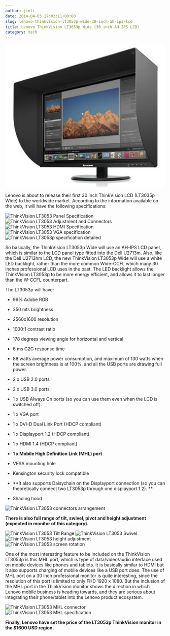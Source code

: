 ```yaml
---
author: jinli
date: 2014-04-03 17:02:11+00:00
slug: lenovo-thinkvision-lt3053p-wide-30-inch-ah-ips-lcd
title: Lenovo ThinkVision LT3053p Wide (30 inch AH-IPS LCD)
category: tech
---
```

![ThinkVision LT3053p Wide](/assets/img/posts/thinkscopes/2014/04/8615242794_c47660c769_z.jpg)

Lenovo is about to release their first 30 inch ThinkVision LCD (LT3035p Wide) to the worldwide market. According to the information available on the web, it will have the following specifications:

![ThinkVision LT3053 Panel Specification](http://farm9.staticflickr.com/8545/8615306965_1fa236ab32_z.jpg)
![ThinkVision LT3053 Adjustment and Connectors](http://farm9.staticflickr.com/8543/8616412398_1dd9974ae5_z.jpg)
![ThinkVision LT3053 HDMI Specification](http://farm9.staticflickr.com/8105/8614150595_70f0167b51_z.jpg)
![ThinkVision LT3053 VGA specification](http://farm9.staticflickr.com/8113/8614150581_852a0b4014_z.jpg)
![ThinkVision LT3053p specification detailed](http://farm9.staticflickr.com/8546/8614150573_4b3abe75cf_z.jpg)

So basically, the ThinkVision LT3053p Wide will use an AH-IPS LCD panel, which is similar to the LCD panel type fitted into the Dell U2713m. Also, like the Dell U2713hm LCD, the new ThinkVision LT3053p Wide will use a white LED backlight, rather than the more common Wide-CCFL which many 30 inches professional LCD uses in the past. The LED backlight allows the ThinkVision LT3053p to be more energy efficient, and allows it to last longer than the W-CCFL counterpart.

The LT3053p will have:



  * 99% Adobe RGB

  * 350 nits brightness

  * 2560x1600 resolution

  * 1000:1 contrast ratio

  * 178 degrees viewing angle for horizontal and vertical

  * 6 ms G2G response time

  * 88 watts average power consumption, and maximum of 130 watts when the screen brightness is at 100%, and all the USB ports are drawing full power.

  * 2 x USB 2.0 ports

  * 2 x USB 3.0 ports

  * 1 x USB Always On ports (so you can use them even when the LCD is switched off).

  * 1 x VGA port

  * 1 x DVI-D Dual Link Port (HDCP compliant)

  * 1 x Displayport 1.2 (HDCP compliant)

  * 1 x HDMI 1.4 (HDCP compliant)

  * **1 x Mobile High Definition Link (MHL) port**

  * VESA mounting hole

  * Kensington security lock compatible

  * **It also supports Daisychain on the Displayport connection (so you can theoretically connect two LT3053p through one displayport 1.2). **

  * Shading hood


![ThinkVision LT3053 connectors arrangement](http://farm9.staticflickr.com/8126/8615257956_ac361c1124_z.jpg)

**There is also full range of tilt, swivel, pivot and height adjustment (expected in monitor of this category).**

![ThinkVision LT3053 Tilt Range](http://farm9.staticflickr.com/8117/8614151039_e6544f696a_z.jpg)
![ThinkVision LT3053 Swivel](http://farm9.staticflickr.com/8521/8615258216_399f8ba040_z.jpg)
![ThinkVision LT3053 height adjustment](http://farm9.staticflickr.com/8384/8615258156_45e5125c9c_z.jpg)
![ThinkVision LT3053 screen rotation](http://farm9.staticflickr.com/8405/8614150843_9c4e5a957b_z.jpg)

One of the most interesting feature to be included on the ThinkVision LT3053p is this MHL port, which is type of data/video/audio interface used on mobile devices like phones and tablets. It is basically similar to HDMI but it also supports charging of mobile devices like a USB port does. The use of MHL port on a 30 inch professional monitor is quite interesting, since the resolution of this port is limited to only FHD 1920 x 1080. But the inclusion of the MHL port in the ThinkVision monitor shows the direction in which Lenovo mobile business is heading towards, and they are serious about integrating their phone/tablet into the Lenovo product ecosystem.

![ThinkVision LT3053 MHL connector](http://farm9.staticflickr.com/8254/8614150719_0f3c83c23f_z.jpg)
![ThinkVision LT3053 MHL specification](http://farm9.staticflickr.com/8383/8615257838_27118c52fe_z.jpg)

**Finally, Lenovo have set the price of the LT3053p ThinkVision monitor in the $1600 USD region.**
